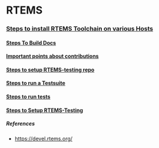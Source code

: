 # RTEMS 

### [Steps to install RTEMS Toolchain on various Hosts](./InstallOnHost)
#### [Steps To Build Docs](./Docs)
#### [Important points about contributions](./important_points_about_contribution.md) 
#### [Steps to setup RTEMS-testing repo](./setting-up-rtems-testing.md)
#### [Steps to run a Testsuite](./run_a_testsuite.md) 
#### [Steps to run tests](./run_tests.md) 
#### [Steps to Setup RTEMS-Testing](./setting-up-rtems-testing.md)


##### References
* https://devel.rtems.org/
